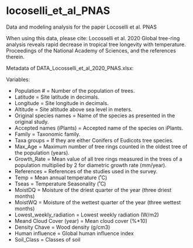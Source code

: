 # locoselli_et_al_PNAS
Data and modeling analysis for the paper Locoselli et al. PNAS

When using this data, please cite: Locosselli et al. 2020 Global tree-ring analysis reveals rapid decrease in tropical tree longevity with temperature. Proceedings of the National Academy of Sciences, and the references therein.


Metadata of DATA_Locosselli_et_al_2020_PNAS.xlsx:

Variables:

- Population #	= 	Number of the population of trees.  
- Latitude	=	Site latitude in decimals.  
- Longitude 	=	Site longitude in decimals.  
- Altitude	=	Site altitude above sea level in meters.  
- Original species names	=	Name of the species as presented in the original study.  
- Accepted names (iPlants)	=	Accepted name of the species on iPlants.  
- Family	=	Taxonomic family.  
- Taxa groups	=	If they are either Conifers of Eudicots tree species.  
- Max_Age	=	Maximum number of tree rings counted in the oldest tree of the population (years).  
- Growth_Rate	=	Mean value of all tree rings measured in the trees of a population multiplied by 2 for diametric growth rate (mm/year).  
- References	=	References of the studies used in the survey.  
- Temp	=	Mean annual temperature (˚C)  
- Tseas	=	Temperature Seasonality (˚C)  
- MoistDQ	=	Moisture of the driest quarter of the year (three driest months)  
- MoistWQ	=	Moisture of the wettest quarter of the year (three wettest months)  
- Lowest_weekly_radiation	=	Lowest weekly radiation (W/m2)  
- Meand Cloud Cover (year)	= 	Mean cloud cover (%*10)  
- Density Chave	=	Wood density (g/cm3)  
- Human influence	=	Global human influence index  
- Soil_Class	=	Classes of soil  

